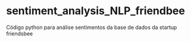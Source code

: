 # sentiment_analysis_NLP_friendbee
Código python para análise sentimentos da base de dados da startup friendsbee
